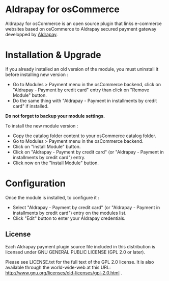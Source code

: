 # Aldrapay for osCommerce

Aldrapay for osCommerce is an open source plugin that links e-commerce websites based on osCommerce to Aldrapay secured payment gateway developped by [Aldrapay](https://www.aldrapay.com/).

# Installation & Upgrade

If you already installed an old version of the module, you must uninstall it before installing new version :

- Go to Modules > Payment menu in the osCommerce backend, click on "Aldrapay - Payment by credit card" entry than click on "Remove Module" button. 
- Do the same thing with "Aldrapay - Payment in installments by credit card" if installed.

**Do not forget to backup your module settings.**

To install the new module version :

- Copy the catalog folder content to your osCommerce catalog folder.
- Go to Modules > Payment menu in the osCommerce backend.
- Click on "Install Module" button.
- Click on "Aldrapay - Payment by credit card" (or "Aldrapay - Payment in installments by credit card") entry.
- Click now on the "Install Module" button.

# Configuration

Once the module is installed, to configure it : 

- Select "Aldrapay - Payment by credit card" (or "Aldrapay - Payment in installments by credit card") entry on the modules list.
- Click "Edit" button to enter your Aldrapay credentials.

## License

Each Aldrapay payment plugin source file included in this distribution is licensed under GNU GENERAL PUBLIC LICENSE (GPL 2.0 or later).

Please see LICENSE.txt for the full text of the GPL 2.0 license. It is also available through the world-wide-web at this URL: http://www.gnu.org/licenses/old-licenses/gpl-2.0.html .
